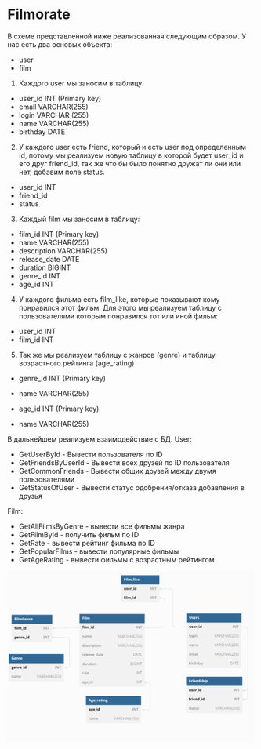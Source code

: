 # Filmorate

В схеме представленной ниже реализованная следующим образом.
У нас есть два основых объекта:
- user
- film

1) Каждого user мы заносим в таблицу:
- user_id INT (Primary key)
- email VARCHAR(255)
- login VARCHAR (255)
- name VARCHAR(255)
- birthday DATE

2) У каждого user есть friend, который и есть user под определенным id, потому мы реализуем новую таблицу в 
которой будет user_id и его друг friend_id, так же что бы было понятно дружат ли они или нет, добавим поле status.
- user_id INT
- friend_id
- status

3) Каждый film мы заносим в таблицу:
- film_id INT (Primary key)
- name VARCHAR(255)
- description VARCHAR(255)
- release_date DATE
- duration BIGINT
- genre_id INT
- age_id INT

4) У каждого фильма есть film_like, которые показывают кому понравился этот фильм. Для этого мы реализуем таблицу с 
пользователями которым понравился тот или иной фильм:
- user_id INT
- film_id INT

5) Так же мы реализуем таблицу с жанров (genre) и таблицу возрастного рейтинга (age_rating)
- genre_id INT (Primary key)
- name VARCHAR(255)

- age_id INT (Primary key)
- name VARCHAR(255)

В дальнейшем реализуем взаимодействие с БД.
User:
- GetUserById - Вывести пользователя по ID
- GetFriendsByUserId - Вывести всех друзей по ID пользователя
- GetCommonFriends - Вывести общих друзей между двумя пользователями
- GetStatusOfUser - Вывести статус одобрения/отказа добавления в друзья

Film:
- GetAllFilmsByGenre - вывести все фильмы жанра
- GetFilmById - получить фильм по ID
- GetRate - вывести рейтинг фильма по ID
- GetPopularFilms - вывести популярные фильмы
- GetAgeRating - вывести фильмы с возрастным рейтингом

![Ссылка схемы БД.](https://github.com/Bikochu/java-filmorate/blob/add-database/src/main/resources/DB_schema.png)
